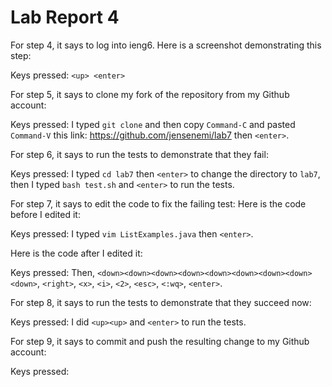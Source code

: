 # Lab Report 4

For step 4, it says to log into ieng6. Here is a screenshot demonstrating this step:

Keys pressed: ```<up> <enter>``` 

For step 5, it says to clone my fork of the repository from my Github account:
  
Keys pressed: I typed ```git clone``` and then copy ```Command-C``` and pasted ```Command-V``` this link: https://github.com/jensenemi/lab7 then ```<enter>```.

For step 6, it says to run the tests to demonstrate that they fail:

Keys pressed: I typed ```cd lab7``` then ```<enter>``` to change the directory to ```lab7```, then I typed ```bash test.sh``` and ```<enter>``` to run the tests.

For step 7, it says to edit the code to fix the failing test:
Here is the code before I edited it:

Keys pressed: I typed ```vim ListExamples.java``` then ```<enter>```. 

Here is the code after I edited it:

Keys pressed: Then, ```<down><down><down><down><down><down><down><down><down>```, ```<right>```, ```<x>```, ```<i>```, ```<2>```, ```<esc>```, ```<:wq>```, ```<enter>```.

For step 8, it says to run the tests to demonstrate that they succeed now:

Keys pressed: I did ```<up><up>``` and ```<enter>``` to run the tests. 

For step 9, it says to commit and push the resulting change to my Github account:

Keys pressed:

